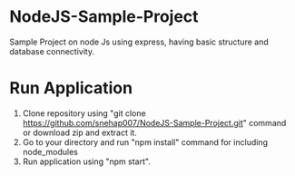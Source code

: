 # NodeJS-Sample-Project
Sample Project on node Js using express, having basic structure and database connectivity.

# Run Application
1. Clone repository using "git clone https://github.com/snehap007/NodeJS-Sample-Project.git" command or download zip and extract it.
2. Go to your directory and run "npm install" command for including node_modules
3. Run application using "npm start".
